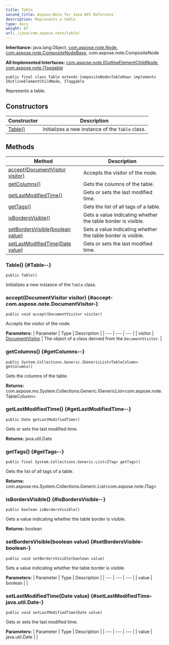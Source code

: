 ```yaml
---
title: Table
second_title: Aspose.Note for Java API Reference
description: Represents a table.
type: docs
weight: 87
url: /java/com.aspose.note/table/
---
```


**Inheritance:**
java.lang.Object, [com.aspose.note.Node](../../com.aspose.note/node), [com.aspose.note.CompositeNodeBase](../../com.aspose.note/compositenodebase), com.aspose.note.CompositeNode

**All Implemented Interfaces:**
[com.aspose.note.IOutlineElementChildNode](../../com.aspose.note/ioutlineelementchildnode), [com.aspose.note.ITaggable](../../com.aspose.note/itaggable)
```
public final class Table extends CompositeNode<TableRow> implements IOutlineElementChildNode, ITaggable
```

Represents a table.
## Constructors

| Constructor | Description |
| --- | --- |
| [Table()](#Table--) | Initializes a new instance of the `Table` class. |
## Methods

| Method | Description |
| --- | --- |
| [accept(DocumentVisitor visitor)](#accept-com.aspose.note.DocumentVisitor-) | Accepts the visitor of the node. |
| [getColumns()](#getColumns--) | Gets the columns of the table. |
| [getLastModifiedTime()](#getLastModifiedTime--) | Gets or sets the last modified time. |
| [getTags()](#getTags--) | Gets the list of all tags of a table. |
| [isBordersVisible()](#isBordersVisible--) | Gets a value indicating whether the table border is visible. |
| [setBordersVisible(boolean value)](#setBordersVisible-boolean-) | Sets a value indicating whether the table border is visible. |
| [setLastModifiedTime(Date value)](#setLastModifiedTime-java.util.Date-) | Gets or sets the last modified time. |
### Table() {#Table--}
```
public Table()
```


Initializes a new instance of the `Table` class.

### accept(DocumentVisitor visitor) {#accept-com.aspose.note.DocumentVisitor-}
```
public void accept(DocumentVisitor visitor)
```


Accepts the visitor of the node.

**Parameters:**
| Parameter | Type | Description |
| --- | --- | --- |
| visitor | [DocumentVisitor](../../com.aspose.note/documentvisitor) | The object of a class derived from the `DocumentVisitor`. |

### getColumns() {#getColumns--}
```
public System.Collections.Generic.IGenericList<TableColumn> getColumns()
```


Gets the columns of the table.

**Returns:**
com.aspose.ms.System.Collections.Generic.IGenericList&lt;com.aspose.note.TableColumn&gt;
### getLastModifiedTime() {#getLastModifiedTime--}
```
public Date getLastModifiedTime()
```


Gets or sets the last modified time.

**Returns:**
java.util.Date
### getTags() {#getTags--}
```
public final System.Collections.Generic.List<ITag> getTags()
```


Gets the list of all tags of a table.

**Returns:**
com.aspose.ms.System.Collections.Generic.List&lt;com.aspose.note.ITag&gt;
### isBordersVisible() {#isBordersVisible--}
```
public boolean isBordersVisible()
```


Gets a value indicating whether the table border is visible.

**Returns:**
boolean
### setBordersVisible(boolean value) {#setBordersVisible-boolean-}
```
public void setBordersVisible(boolean value)
```


Sets a value indicating whether the table border is visible.

**Parameters:**
| Parameter | Type | Description |
| --- | --- | --- |
| value | boolean |  |

### setLastModifiedTime(Date value) {#setLastModifiedTime-java.util.Date-}
```
public void setLastModifiedTime(Date value)
```


Gets or sets the last modified time.

**Parameters:**
| Parameter | Type | Description |
| --- | --- | --- |
| value | java.util.Date |  |

